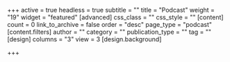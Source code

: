 +++
active = true
headless = true
subtitle = ""
title = "Podcast"
weight = "19"
widget = "featured"
[advanced]
css_class = ""
css_style = ""
[content]
count = 0
link_to_archive = false
order = "desc"
page_type = "podcast"
[content.filters]
author = ""
category = ""
publication_type = ""
tag = ""
[design]
columns = "3"
view = 3
[design.background]

+++
